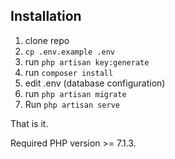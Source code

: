 ## Installation

1. clone repo
2. `cp .env.example .env`
3. run `php artisan key:generate`
4. run `composer install`
5. edit .env (database configuration)
6. run `php artisan migrate`
7. Run `php artisan serve`

That is it.

Required PHP version >= 7.1.3.
